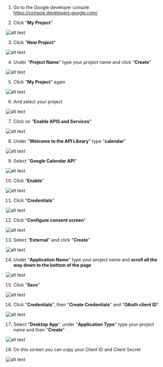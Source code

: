 01. Go to the Google developer console https://console.developers.google.com/

02. Click "**My Project**"

![alt text](https://github.com/aristosv/gcalcli/blob/master/step02.png)

03. Click "**New Project**"

![alt text](https://github.com/aristosv/gcalcli/blob/master/step03.png)

04. Under "**Project Name**" type your project name and click "**Create**"

![alt text](https://github.com/aristosv/gcalcli/blob/master/step04.png)

05. Click "**My Project**" again

![alt text](https://github.com/aristosv/gcalcli/blob/master/step05.png)

06. And select your project

![alt text](https://github.com/aristosv/gcalcli/blob/master/step06.png)

07. Click on "**Enable APIS and Services**"

![alt text](https://github.com/aristosv/gcalcli/blob/master/step07.png)

08. Under "**Welcome to the API Library**" type "**calendar**"

![alt text](https://github.com/aristosv/gcalcli/blob/master/step08.png)

09. Select "**Google Calendar API**"

![alt text](https://github.com/aristosv/gcalcli/blob/master/step09.png)

10. Click "**Enable**"

![alt text](https://github.com/aristosv/gcalcli/blob/master/step10.png)

11. Click "**Credentials**"

![alt text](https://github.com/aristosv/gcalcli/blob/master/step11.png)

12. Click "**Configure consent screen**"

![alt text](https://github.com/aristosv/gcalcli/blob/master/step12.png)

13. Select "**External**" and click "**Create**"

![alt text](https://github.com/aristosv/gcalcli/blob/master/step13.png)

14. Under "**Application Name**" type your project name and **scroll all the way down to the bottom of the page**

![alt text](https://github.com/aristosv/gcalcli/blob/master/step14.png)

15. Click "**Save**"

![alt text](https://github.com/aristosv/gcalcli/blob/master/step15.png)

16. Click "**Credentials**", then "**Create Credentials**" and "**OAuth client ID**"

![alt text](https://github.com/aristosv/gcalcli/blob/master/step16.png)

17. Select "**Desktop App**", under "**Application Type**" type your project name and then "**Create**"

![alt text](https://github.com/aristosv/gcalcli/blob/master/step17.png)

18. On this screen you can copy your Client ID and Client Secret

![alt text](https://github.com/aristosv/gcalcli/blob/master/step18.png)
